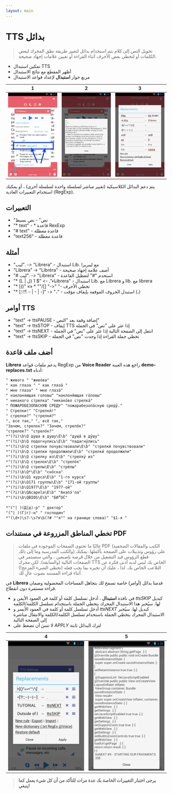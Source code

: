 ```yaml
---
layout: main
---
```


# TTS بدائل

> تحويل النص إلى كلام يتم استخدام بدائل لتغيير طريقة نطق المحرك لبعض الكلمات أو لتخطي بعض الأحرف أثناء القراءة أو تعيين علامات إجهاد صحيحة.

* تمكين استبدال TTS
* أظهر المقطع مع نتائج الاستبدال
* مربع حوار **استبدال** لإعداد قواعد الاستبدال

|1|2|3|
|-|-|-|
|![](1.png)|![](2.png)|![](3.png)|

يتم دعم البدائل الكلاسيكية (تغيير مباشر لسلسلة واحدة لسلسلة أخرى) ، أو يمكنك استخدام التعبيرات العادية (RegExp).

## التعبيرات

* &quot;نص&quot; - نص بسيط
* &quot;* text&quot; - * قاعدة RexExp
* &quot;# text&quot; - قاعدة معطلة
* &quot;text256&quot; - قاعدة معطلة

## أمثلة

* &quot;ليب&quot;. -&gt; &quot;Librera&quot; - استبدال Lib. مع ليبريرا
* &quot;Librera&quot; -&gt; &quot;Libréra&quot; - أضف علامة إجهاد صحيحة
* &quot;# ليب&quot;. -&gt; &quot;Librera&quot; - استخدم &quot;#&quot; لتعطيل القاعدة
* &quot;* (L | ل) باء&quot;. -&gt; &quot;$ 1ibrera&quot; - استبدال Lib. مع Librera و lib. مع librera
* &quot;* [()&quot; «» * &quot;&quot;/[] &quot;-&gt;&quot; &quot;- تخطي الأحرف
* &quot;* [؟!:؛ - | - | -]&quot; -&gt; &quot;،&quot; - استبدل الحروف الموقفة بإيقاف مؤقت (،)

## أوامر TTS

* &quot;text&quot; -&gt; ttsPAUSE - إضافة وقفة بعد &quot;النص&quot;
* &quot;text&quot; -&gt; ttsSTOP - إيقاف TTS إذا عثر على &quot;نص&quot; في الجملة
* &quot;text&quot; -&gt; ttsNEXT - انتقل إلى الصفحة التالية إذا عثر على &quot;نص&quot; في الجملة
* &quot;text&quot; -&gt; ttsSKIP - تخطي جملة القراءة إذا وجدت &quot;نص&quot; في الجملة

## أضف ملف قاعدة

**Librera** يدعم ملفات قواعد RegExp من **Voice Reader**
راجع هذه العينة **demo-replaces.txt** أدناه:

```
" живого " "живо́ва"
" как глаза " " как глаза́ "
" мне глаза" " мне глаза́"
" наклоняющая головы" "наклоня́ющая го́ловы"
" никакого стрелка" "никако́во стрелка́"
" ПОЖАРОБЕЗОПАСНУЮ СРЕДУ" "пожарабезопа́сную среду́."
" Стрелки!" "Стрелки́!"
" стрелки?" "стрелки́?"
", все так," ", всё так,"
"Зачем, стрелок?" "Зачем, стрело́к?"
"стрелок?" "стрело́к?"
*"(?i)\b\Q душа в душу\E\b" "душа́ в ду́шу"
*"(?i)\b\Q подогнулись\E\b" "падагну́лись"
*"(?i)\b\Q стрелки почувствовали\E\b" "стрелки́ почувствовали"
*"(?i)\b\Q стрелки продолжили\E\b" "стрелки́ продолжили"
*"(?i)\b\Q стрелку из\E\b" "стрелку́ из"
*"(?i)\b\Q стрелок\E\b" "стрело́к"
*"(?i)\b\Q стрелы\E\b" "стре́лы"
*"(?i)\b\Q*\E\b" "сно́ска"
*"(?i)\b\Q1 курса\E\b" "1-го курса"
*"(?i)\b\Q171 группы\E\b" "171-ой группы"
*"(?i)\b\Q1977\E\b" "1977-ой"
*"(?i)\b\QAcapela\E\b" "Акапэ́'ла"
*"(?i)\b\QBIOS\E\b" "БИ́“О́С"

*"(^| )(Д|д)-р" " доктор"
"(^| )(Г|г)-н" " господин"
*"(\d+)\s?-\s?я\b(?# ""я"" на границе слова)" "$1-я "
```
## تخطي المناطق المزروعة في مستندات PDF
> غالبًا ما تحتوي الصفحات الموجودة في ملفات PDF (الكتب والمقالات الصحفية والكتب المدرسية وما إلى ذلك) على رؤوس وتذييلات على الصفحة بأكملها. يمكنك قطع الرؤوس قيد التشغيل من خلال قرصة بإصبعين ، والتي ستستمر في الصفحات التالية (والسابقة). لكن محرك TTS الخاص بك ليس لديه أدنى فكرة عن التلاعب الخاص بك. لذا ، عليك أن تخبره بما يجب فعله (تخطي الشيء المزعج!) أثناء قراءة المستند بصوت عالٍ لك.

في **Librera** قدمنا بدائل (أوامر) خاصة تسمح لك بتجاهل المساحات المحصولية وضمان قراءة مستمرة دون انقطاع.
* في نافذة **استبدال** ، أدخل تسلسل كلمة أو كلمة في العمود الأيمن و _ttsSKIP_ كبديل لها. سيُخبر هذا الاستبدال المحرك بتخطي الجملة باستخدام تسلسل الكلمة/الكلمة
* أدخل تسلسل كلمة أو كلمة في العمود الأيسر و _ttsNEXT_ كبديل لها. سيُخبر الاستبدال المحرك بتخطي الجملة باستخدام تسلسل الكلمة/الكلمة والانتقال مباشرة إلى الصفحة التالية
* لا تنسَ أن تضغط على _APPLY_ لترك البدائل ثابتة

|4|5|
|-|-|
|![](4.png)|![](5.png)|

> **يرجى اختبار التغييرات الخاصة بك عدة مرات للتأكد من أن كل شيء يعمل كما ينبغي!**
